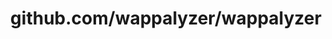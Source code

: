 ---
layout: post
title: github.com/wappalyzer/wappalyzer
categories: link
tags: [انگلیسی, گیت‌هاب, برنامه‌نویسی]
---